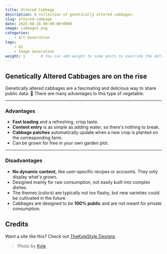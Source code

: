 ```yaml
---
title: Altered Cabbage
description: A collection of genetically altered cabbages.
slug: altered-cabbage
date: 2025-08-28 00:00:00+0000
image: cabbage1.png
categories:
    - Art Generation
tags:
    - AI
    - Image Generation
weight: 1       # You can add weight to some posts to override the default sorting (date descending)
---
```


## Genetically Altered Cabbages are on the rise

Genetically altered cabbages are a fascinating and delicious way to share public data. 🥬 There are many advantages to this type of vegetable.

---

### Advantages

* **Fast loading** and a refreshing, crisp taste.
* **Content entry** is as simple as adding water, so there's nothing to break.
* **Cabbage patches** automatically update when a new crop is planted on the corresponding farm.
* Can be grown for free in your own garden plot.

---

### Disadvantages

* **No dynamic content,** like user-specific recipes or accounts. They only display what's grown.
* Designed mainly for raw consumption, not easily built into complex dishes.
* The themes (colors) are typically not too flashy, but new varieties could be cultivated in the future.
* Cabbages are designed to be **100% public** and are not meant for private consumption.


## Credits

Want a site like this? Check out [TheKyleStyle Designs](https://thekylestyle.com)

> Photo by [Kyle](https://links.thekylestyle.com)
